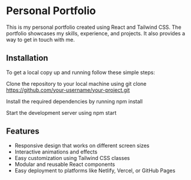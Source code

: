 
# Personal Portfolio

This is my personal portfolio created using React and Tailwind CSS. The portfolio showcases my skills, experience, and projects. It also provides a way to get in touch with me.


## Installation

To get a local copy up and running follow these simple steps:

Clone the repository to your local machine using git clone https://github.com/your-username/your-project.git

Install the required dependencies by running npm install

Start the development server using npm start
## Features

- Responsive design that works on different screen sizes
- Interactive animations and effects
- Easy customization using Tailwind CSS classes
- Modular and reusable React components
- Easy deployment to platforms like Netlify, Vercel, or GitHub Pages